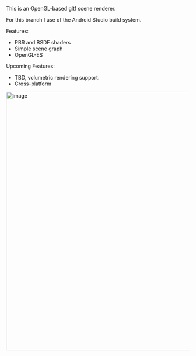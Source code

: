This is an OpenGL-based gltf scene renderer. 

For this branch I use of the Android Studio build system.

Features:
- PBR and BSDF shaders
- Simple scene graph
- OpenGL-ES

Upcoming Features:
- TBD, volumetric rendering support.
- Cross-platform

<img width="1185" height="707" alt="image" src="https://github.com/user-attachments/assets/c48062bf-b440-4cac-b451-37330045454e" />
